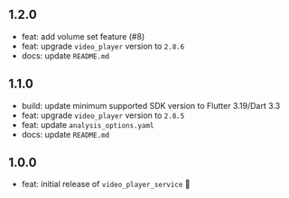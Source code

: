 ## 1.2.0

* feat: add volume set feature (#8)
* feat: upgrade `video_player` version to `2.8.6`
* docs: update `README.md`

## 1.1.0

* build: update minimum supported SDK version to Flutter 3.19/Dart 3.3
* feat: upgrade `video_player` version to `2.8.5`
* feat: update `analysis_options.yaml`
* docs: update `README.md`

## 1.0.0

* feat: initial release of `video_player_service` 🎉